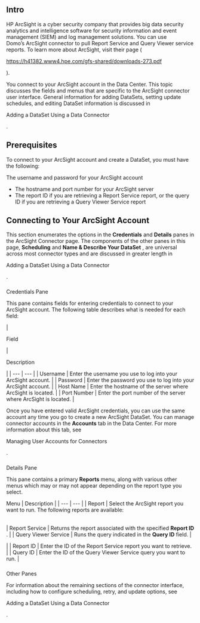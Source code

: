 

Intro
-------

HP ArcSight is a cyber security company that provides big data security analytics and intelligence software for security information and event management (SIEM) and log management solutions. You can use Domo’s ArcSight connector to pull Report Service and Query Viewer service reports. To learn more about ArcSight, visit their page (

https://h41382.www4.hpe.com/gfs-shared/downloads-273.pdf

).


 You connect to your ArcSight account in the Data Center. This topic discusses the fields and menus that are specific to the ArcSight connector user interface. General information for adding DataSets, setting update schedules, and editing DataSet information is discussed in

Adding a DataSet Using a Data Connector

.


 Prerequisites
---------------

To connect to your ArcSight account and create a DataSet, you must have the following:

 The username and password for your ArcSight account
* The hostname and port number for your ArcSight server
* The report ID if you are retrieving a Report Service report, or the query ID if you are retrieving a Query Viewer Service report

Connecting to Your ArcSight Account
-------------------------------------


 This section enumerates the options in the
 **Credentials**
 and
 **Details**
 panes in the ArcSight Connector page. The components of the other panes in this page,
 **Scheduling**
 and
 **Name & Describe Your DataSet**
 , are universal across most connector types and are discussed in greater length in

Adding a DataSet Using a Data Connector

.


###

Credentials Pane


 This pane contains fields for entering credentials to connect to your ArcSight account. The following table describes what is needed for each field:


|

Field

|

Description

|
| --- | --- |
|
 Username
  |
 Enter the username you use to log into your ArcSight account.
  |
|
 Password
  |
 Enter the password you use to log into your ArcSight account.
  |
|
 Host Name
  |
 Enter the hostname of the server where ArcSight is located.
  |
|
 Port Number
  |
 Enter the port number of the server where ArcSight is located.
  |


 Once you have entered valid ArcSight credentials, you can use the same account any time you go to create a new ArcSight DataSet. You can manage connector accounts in the
 **Accounts**
 tab in the Data Center. For more information about this tab, see

Managing User Accounts for Connectors

.


###
 Details Pane

This pane contains a primary
 **Reports**
 menu, along with various other menus which may or may not appear depending on the report type you select.


 Menu
  |
 Description
  |
| --- | --- |
|
 Report
  |
 Select the ArcSight report you want to run. The following reports are available:


|  |  |
| --- | --- |
|
 Report Service
  |
 Returns the report associated with the specified
 **Report ID**
 .
  |
|
 Query Viewer Service
  |
 Runs the query indicated in the
 **Query ID**
 field.
  |

|
|
 Report ID
  |
 Enter the ID of the Report Service report you want to retrieve.
  |
|
 Query ID
  |
 Enter the ID of the Query Viewer Service query you want to run.
  |


###
 Other Panes

For information about the remaining sections of the connector interface, including how to configure scheduling, retry, and update options, see

Adding a DataSet Using a Data Connector

.

